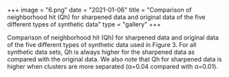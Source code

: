 +++
image = "6.png"
date = "2021-01-06"
title = "Comparison of neighborhood hit (Qh) for sharpened data and original data of the five different types of synthetic data"
type = "gallery"
+++

Comparison of neighborhood hit (Qh) for sharpened data and original data of the five different types of synthetic data used in Figure 3. For all synthetic data sets, Qh is always higher for the sharpened data as compared with the original data. We also note that Qh for sharpened data is higher when clusters are more separated (&alpha;=0.04 compared with &alpha;=0.01).